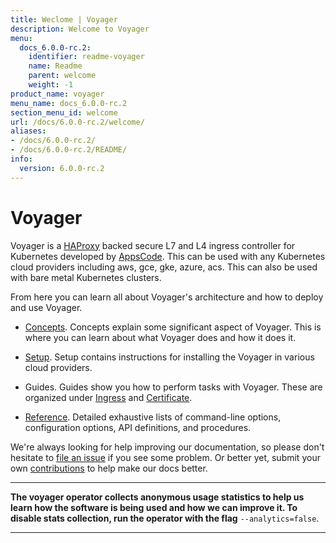 ```yaml
---
title: Weclome | Voyager
description: Welcome to Voyager
menu:
  docs_6.0.0-rc.2:
    identifier: readme-voyager
    name: Readme
    parent: welcome
    weight: -1
product_name: voyager
menu_name: docs_6.0.0-rc.2
section_menu_id: welcome
url: /docs/6.0.0-rc.2/welcome/
aliases:
- /docs/6.0.0-rc.2/
- /docs/6.0.0-rc.2/README/
info:
  version: 6.0.0-rc.2
---
```


# Voyager

Voyager is a [HAProxy](http://www.haproxy.org/) backed secure L7 and L4 ingress controller for Kubernetes developed by [AppsCode](https://appscode.com). This can be used with any Kubernetes cloud providers including aws, gce, gke, azure, acs. This can also be used with bare metal Kubernetes clusters.

From here you can learn all about Voyager's architecture and how to deploy and use Voyager.

- [Concepts](/docs/6.0.0-rc.2/concepts/). Concepts explain some significant aspect of Voyager. This
is where you can learn about what Voyager does and how it does it.

- [Setup](/docs/6.0.0-rc.2/setup/). Setup contains instructions for installing
  the Voyager in various cloud providers.

- Guides. Guides show you how to perform tasks with Voyager. These are organized under [Ingress](/docs/6.0.0-rc.2/guides/ingress) and [Certificate](/docs/6.0.0-rc.2/guides/certificate).

- [Reference](/docs/6.0.0-rc.2/reference/). Detailed exhaustive lists of
command-line options, configuration options, API definitions, and procedures.

We're always looking for help improving our documentation, so please don't hesitate to
[file an issue](https://github.com/appscode/voyager/issues/new) if you see some problem.
Or better yet, submit your own [contributions](/docs/6.0.0-rc.2/CONTRIBUTING) to help
make our docs better.

---

**The voyager operator collects anonymous usage statistics to help us learn how the software is being used and how we can improve it.
To disable stats collection, run the operator with the flag** `--analytics=false`.

---
